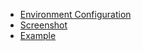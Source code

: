 * [Environment Configuration](simple-admin/en/docs/env_setting.md)
* [Screenshot](simple-admin/en/docs/screenshoot.md)
* [Example](zh-cn/guide)